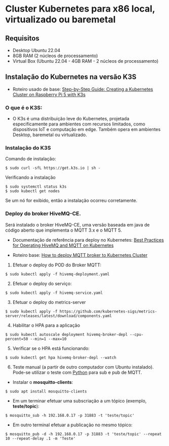# Cluster Kubernetes para x86 local, virtualizado ou baremetal

## Requisitos
- Desktop Ubuntu 22.04
- 8GB RAM (2 núcleos de processamento)
- Virtual Box (Ubuntu 22.04 - 4GB RAM - 2 núcleos de processamento)

## Instalação do Kubernetes na versão K3S

- Roteiro usado de base: [Step-by-Step Guide: Creating a Kubernetes Cluster on Raspberry Pi 5 with K3s](https://everythingdevops.dev/step-by-step-guide-creating-a-kubernetes-cluster-on-raspberry-pi-5-with-k3s/)

### O que é o K3S:

- O K3s é uma distribuição leve do Kubernetes, projetada especificamente para ambientes com recursos limitados, como dispositivos IoT e computação em edge. Também opera em ambientes Desktop, baremetal ou virtualizado.

### Instalação do K3S

Comando de instalação:

```
$ sudo curl -sfL https://get.k3s.io | sh -
```

Verificando a instalação

```
$ sudo systemctl status k3s
$ sudo kubectl get nodes
```

Se um nó for exibido, então a instalação ocorreu corretamente.

### Deploy do broker HiveMQ-CE.

Será instalado o broker HiveMQ-CE, uma versão baseada em java de código aberto que implementa o MQTT 3.x e o MQTT 5.

- Documentação de referência para deploy no Kubernetes: [Best Practices for Operating HiveMQ and MQTT on Kubernetes](https://www.hivemq.com/resources/best-practices-for-operating-hivemq-and-mqtt-on-kubernetes/)

- Roteiro base: [How to deploy MQTT broker to Kubernetes Cluster](https://techblogs.42gears.com/how-to-deploy-mqtt-broker-to-kubernetes-cluster/)

1. Efetuar o deploy do POD do Broker MQTT:

```
$ sudo kubectl apply -f hivemq-deployment.yaml 
```

2. Efetuar o deploy do serviço:

```
$ sudo kubectl apply -f hivemq-service.yaml 
```

3. Efetuar o deploy do metrics-server

```
$ sudo kubectl apply -f https://github.com/kubernetes-sigs/metrics-server/releases/latest/download/components.yaml
```

4. Habilitar o HPA para a aplicação

```
$ sudo kubectl autoscale deployment hivemq-broker-depl --cpu-percent=50 --min=1 --max=10

```

5. Verificar se o HPA está funcionando:

```
$ sudo kubectl get hpa hivemq-broker-depl --watch
```

6. Teste manual (a partir de outro computador com Ubuntu instalado). Pode-se utilizar o teste com [Python](../../python_test_program) para sub e pub de MQTT.

- Instalar o __mosquitto-clients__:

```
$ sudo apt install mosquitto-clients
```

- Em um terminar efetuar uma subscriação a um tópico (exemplo, __teste/topic__):

```
$ mosquitto_sub -h 192.168.0.17 -p 31883 -t 'teste/topic'
```

- Em outro terminal efetuar a publicação no mesmo tópico:

```
$ mosquitto_pub -d -h 192.168.0.17 -p 31883 -t 'teste/topic' --repeat 10 --repeat-delay .1 -m 'Teste'
```
